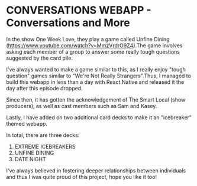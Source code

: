 # CONVERSATIONS WEBAPP - Conversations and More

In the show One Week Love, they play a game called Unfine Dining (https://www.youtube.com/watch?v=MmzVrdrO9Z4).The game involves asking each member of a group to answer some really tough questions suggested by the card pile.

I've always wanted to make a game similar to this, as I really enjoy "tough question" games similar to "We're Not Really Strangers".Thus, I managed to build this webapp in less than a day with React Native and released it the day after this episode dropped.

Since then, it has gotten the acknowledgement of The Smart Local (show producers), as well as cast members such as Sam and Kasey.

Lastly, I have added on two additional card decks to make it an "icebreaker" themed webapp.

In total, there are three decks:
1. EXTREME ICEBREAKERS
2. UNFINE DINING
3. DATE NIGHT

I've always believed in fostering deeper relationships between individuals and thus I was quite proud of this project, hope you like it too!

